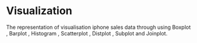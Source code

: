# Visualization
The representation of visualisation iphone sales data through using Boxplot , Barplot , Histogram , Scatterplot , Distplot , Subplot and Joinplot. 
